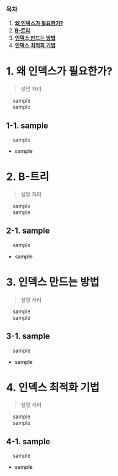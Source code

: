### 목차

1. [**왜 인덱스가 필요한가?**](#1-왜-인덱스가-필요한가?)
2. [**B-트리**](#2-B-트리)
3. [**인덱스 만드는 방법**](#3-인덱스-만드는-방법)
4. [**인덱스 최적화 기법**](#4-인덱스-최적화-기법)

# 1. 왜 인덱스가 필요한가?

> 설명 자리

&emsp; sample<br>
&emsp; sample<br>

## 1-1. sample
&emsp; sample<br>
- sample


# 2. B-트리

> 설명 자리

&emsp; sample<br>
&emsp; sample<br>

## 2-1. sample
&emsp; sample<br>
- sample

# 3. 인덱스 만드는 방법
> 설명 자리

&emsp; sample<br>
&emsp; sample<br>

## 3-1. sample
&emsp; sample<br>
- sample

# 4. 인덱스 최적화 기법
> 설명 자리

&emsp; sample<br>
&emsp; sample<br>

## 4-1. sample
&emsp; sample<br>
- sample